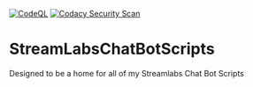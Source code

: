 [![CodeQL](https://github.com/davasorus/StreamLabsChatBotScripts/actions/workflows/codeql-analysis.yml/badge.svg)](https://github.com/davasorus/StreamLabsChatBotScripts/actions/workflows/codeql-analysis.yml) [![Codacy Security Scan](https://github.com/davasorus/StreamLabsChatBotScripts/actions/workflows/codacy-analysis.yml/badge.svg)](https://github.com/davasorus/StreamLabsChatBotScripts/actions/workflows/codacy-analysis.yml)

# StreamLabsChatBotScripts
Designed to be a home for all of my Streamlabs Chat Bot Scripts
